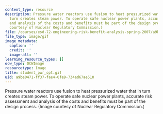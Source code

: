 ```yaml
---
content_type: resource
description: Pressure water reactors use fusion to heat pressurized water that in
  turn creates steam power. To operate safe nuclear power plants, accurate risk assessment
  and analysis of the costs and benefits must be part of the design process. (Image
  courtesy of Nuclear Regulatory Commission.)
file: /courses/esd-72-engineering-risk-benefit-analysis-spring-2007/a9be0471ff37fae40fe9734ad67ae510_student_pwr_opt.gif
file_type: image/gif
image_metadata:
  caption: ''
  credit: ''
  image-alt: ''
learning_resource_types: []
ocw_type: OCWImage
resourcetype: Image
title: student_pwr_opt.gif
uid: a9be0471-ff37-fae4-0fe9-734ad67ae510
---
```

Pressure water reactors use fusion to heat pressurized water that in turn creates steam power. To operate safe nuclear power plants, accurate risk assessment and analysis of the costs and benefits must be part of the design process. (Image courtesy of Nuclear Regulatory Commission.)

